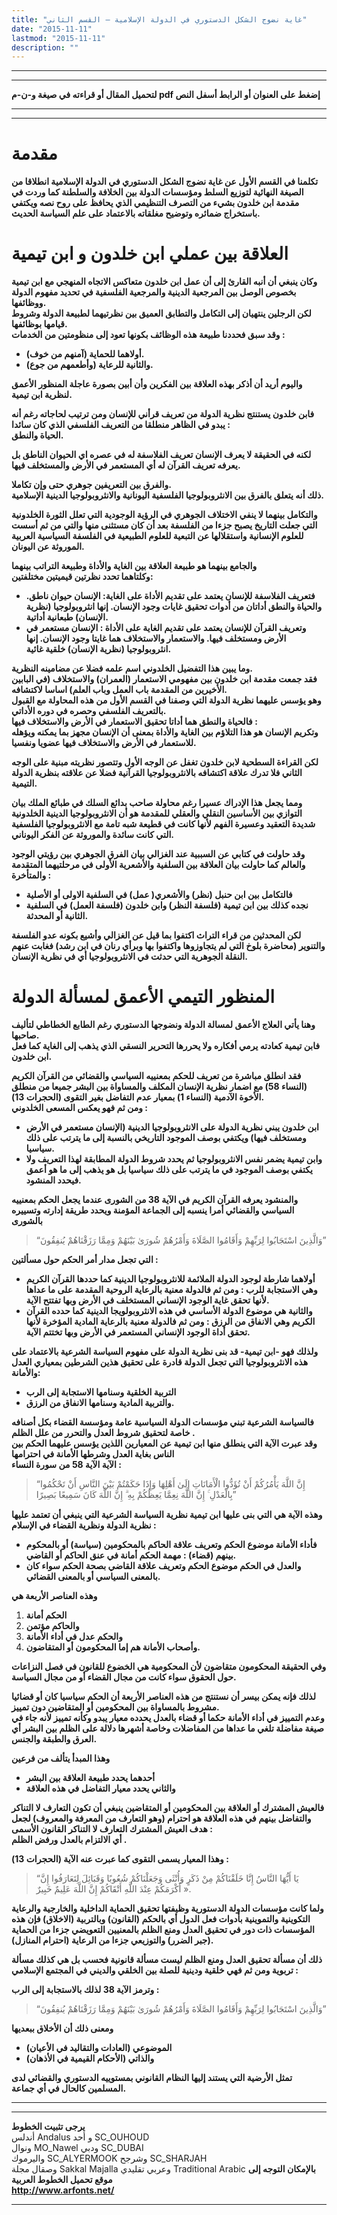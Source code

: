 ```yaml
---
title: "غاية نضوج الشكل الدستوري في الدولة الإسلامية – القسم الثاني"
date: "2015-11-11"
lastmod: "2015-11-11"
description: ""
---
```

---

---

**لتحميل المقال أو قراءته في صيغة و-ن-م pdf إضغط على العنوان أو الرابط أسفل النص**

---



---

# مقدمة

**تكلمنا في القسم الأول عن غاية نضوج الشكل الدستوري في الدولة الإسلامية انطلاقا من الصيغة النهائية لتوزيع السلط ومؤسسات الدولة بين الخلافة والسلطنة كما وردت في مقدمة ابن خلدون بشيء من التصرف التنظيمي الذي يحافظ على روح نصه ويكتفي باستخراج ضمائره وتوضيح مغلقاته بالاعتماد على علم السياسة الحديث.**

# العلاقة بين عملي ابن خلدون و ابن تيمية

**وكان ينبغي أن أنبه القارئ إلى أن عمل ابن خلدون متعاكس الاتجاه المنهجي مع ابن تيمية بخصوص الوصل بين المرجعية الدينية والمرجعية الفلسفية في تحديد مفهوم الدولة ووظائفها.  
لكن الرجلين ينتهيان إلى التكامل والتطابق العميق بين نظرتيهما لطبيعة الدولة وشروط قيامها بوظائفها.  
وقد سبق فحددنا طبيعة هذه الوظائف بكونها تعود إلى منظومتين من الخدمات :**

* **أولاهما للحماية (آمنهم من خوف).**
* **والثانية للرعاية (وأطعمهم من جوع).**

**واليوم أريد أن أذكر بهذه العلاقة بين الفكرين وأن أبين بصورة عاجلة المنظور الأعمق لنظرية ابن تيمية.**

**فابن خلدون يستنتج نظرية الدولة من تعريف قرأني للإنسان ومن ترتيب لحاجاته رغم أنه يبدو في الظاهر منطلقا من التعريف الفلسفي الذي كان سائدا :  
الحياة والنطق.**

**لكنه في الحقيقة لا يعرف الإنسان تعريف الفلاسفة له في عصره اي الحيوان الناطق بل يعرفه تعريف القرآن له أي المستعمر في الأرض والمستخلف فيها.**

**والفرق بين التعريفين جوهري حتى وإن تكاملا.  
ذلك أنه يتعلق بالفرق بين الانثروبولوجيا الفلسفية اليونانية والانثروبولوجيا الدينية الإسلامية.**

**والتكامل بينهما لا ينفي الاختلاف الجوهري في الرؤية الوجودية التي تعلل الثورة الخلدونية التي جعلت التاريخ يصبح جزءا من الفلسفة بعد أن كان مستثنى منها والتي من ثم أسست للعلوم الإنسانية واستقلالها عن التبعية للعلوم الطبيعية في الفلسفة السياسية العربية الموروثة عن اليونان.**

**والجامع بينهما هو طبيعة العلاقة بين الغاية والأداة وطبيعة التراتب بينهما  
وكلتاهما تحدد نظرتين قيميتين مختلفتين:**

* **فتعريف الفلاسفة للإنسان يعتمد على تقديم الأداة على الغاية: الإنسان حيوان ناطق. والحياة والنطق أداتان من أدوات تحقيق غايات وجود الإنسان. إنها انثروبولوجيا (نظرية الإنسان) طبعانية أداتية.**
* **وتعريف القرآن للإنسان يعتمد على تقديم الغاية على الأداة : الإنسان مستعمر في الأرض ومستخلف فيها. والاستعمار والاستخلاف هما غايتا وجود الإنسان. إنها انثروبولوجيا (نظرية الإنسان) خلقية غائية.**

**وما يبين هذا التفضيل الخلدوني اسم علمه فضلا عن مضامينه النظرية.  
فقد جمعت مقدمة ابن خلدون بين مفهومي الاستعمار (العمران) والاستخلاف (في البابين الأخيرين من المقدمة باب العمل وباب العلم) اساسا لاكتشافه.  
وهو يؤسس عليهما نظرية الدولة التي وصفنا في القسم الأول من هذه المحاولة مع القبول بالتعريف الفلسفي وحصره في دوره الأداتي.  
فالحياة والنطق هما أداتا تحقيق الاستعمار في الأرض والاستخلاف فيها :  
وتكريم الإنسان هو هذا التلاؤم بين الغاية والأداة بمعنى أن الإنسان مجهز بما يمكنه ويؤهله للاستعمار في الأرض والاستخلاف فيها عضويا ونفسيا.**

**لكن القراءة السطحية لابن خلدون تغفل عن الوجه الأول وتتصور نظريته مبنية على الوجه الثاني فلا تدرك علاقة اكتشافه بالانثروبولوجيا القرآنية فضلا عن علاقته بنظرية الدولة التيمية.**

**ومما يجعل هذا الإدراك عسيرا رغم محاولة صاحب بدائع السلك في طبائع الملك بيان التوازي بين الأساسين النقلي والعقلي للمقدمة هو أن الانثروبولوجيا الدينية الخلدونية شديدة التعقيد وعسيرة الفهم لأنها كانت في قطيعة شبه تامة مع الانثروبولوجيا الفلسفية التي كانت سائدة والموروثة عن الفكر اليوناني.**

**وقد حاولت في كتابي عن السببية عند الغزالي بيان الفرق الجوهري بين رؤيتي الوجود والعالم كما حاولت بيان العلاقة بين السلفية والأشعرية الأولى في مرحلتيهما المتقدمة والمتأخرة :**

* **فالتكامل بين ابن حنبل (نظر) والأشعري( عمل) في السلفية الاولى أو الأصلية**
* **نجده كذلك بين ابن تيمية (فلسفة النظر) وابن خلدون (فلسفة العمل) في السلفية الثانية أو المحدثة.**

**لكن المحدثين من قراء التراث اكتفوا بما قيل عن الغزالي وأشيع بكونه عدو الفلسفة والتنوير (محاضرة بلوخ التي لم يتجاوزوها واكتفوا بها وبرأي رنان في ابن رشد) فغابت عنهم النقلة الجوهرية التي حدثت في الانثروبولوجيا أي في نظرية الإنسان.**

# المنظور التيمي الأعمق لمسألة الدولة

**وهنا يأتي العلاج الأعمق لمسالة الدولة ونضوجها الدستوري رغم الطابع الخطاطي لتأليف صاحبها.  
فابن تيمية كعادته يرمي أفكاره ولا يحررها التحرير النسقي الذي يذهب إلى الغاية كما فعل ابن خلدون.**

**فقد انطلق مباشرة من تعريف للحكم بمعنييه السياسي والقضائي من القرآن الكريم (النساء 58) مع اضمار نظرية الإنسان المكلف والمساواة بين البشر جميعا من منطلق الأخوة الآدمية (النساء 1) بمعيار عدم التفاضل بغير التقوى (الحجرات 13).  
ومن ثم فهو يعكس المسعى الخلدوني :**

* **ابن خلدون يبني نظرية الدولة على الانثروبولوجيا الدينية (الإنسان مستعمر في الأرض ومستخلف فيها) ويكتفي بوصف الموجود التاريخي بالنسبة إلى ما يترتب على ذلك سياسيا.**
* **وابن تيمية يضمر نفس الانثروبولوجيا ثم يحدد شروط الدولة المطابقة لهذا التعريف ولا يكتفي بوصف الموجود في ما يترتب على ذلك سياسيا بل هو يذهب إلى ما هو أعمق فيحدد المنشود.**

**والمنشود يعرفه القرآن الكريم في الآية 38 من الشورى عندما يجعل الحكم بمعنييه السياسي والقضائي أمرا ينسبه إلى الجماعة المؤمنة ويحدد طريقة إدارته وتسييره بالشورى**

> “وَالَّذِينَ اسْتَجَابُوا لِرَبِّهِمْ وَأَقَامُوا الصَّلَاةَ وَأَمْرُهُمْ شُورَىٰ بَيْنَهُمْ وَمِمَّا رَزَقْنَاهُمْ يُنفِقُونَ”

**التي تجعل مدار أمر الحكم حول مسألتين :**

* **أولاهما شارطة لوجود الدولة الملائمة للانثروبولوجيا الدينية كما حددها القرآن الكريم وهي الاستجابة للرب : ومن ثم فالدولة معنية بالرعاية الروحية المقدمة على ما عداها لأنها تحقق غاية الوجود الإنساني المستخلف في الأرض وبها تفتتح الآية.**
* **والثانية هي موضوع الدولة الأساسي في هذه الانثروبولويجا الدينية كما حدده القرآن الكريم وهي الانفاق من الرزق : ومن ثم فالدولة معنية بالرعاية المادية المؤخرة لأنها تحقق أداة الوجود الإنساني المستعمر في الأرض وبها تختتم الآية.**

**ولذلك فهو -ابن تيمية- قد بنى نظرية الدولة على مفهوم السياسة الشرعية بالاعتماد على هذه الانثروبولوجيا التي تجعل الدولة قادرة على تحقيق هذين الشرطين بمعياري العدل والأمانة:**

* **التربية الخلقية وسنامها الاستجابة إلى الرب**
* **والتربية المادية وسنامها الانفاق من الرزق.**

**فالسياسة الشرعية تبني مؤسسات الدولة السياسية عامة ومؤسسة القضاء بكل أصنافه خاصة لتحقيق شروط العدل والتحرر من علل الظلم .  
وقد عبرت الآية التي ينطلق منها ابن تيمية عن المعيارين اللذين يؤسس عليهما الحكم بين الناس بغاية العدل وشرطها الأمانة في احترامها  
الآية الآية 58 من سورة النساء :**

> “إِنَّ اللَّهَ يَأْمُرُكُمْ أَنْ تُؤَدُّوا الْأَمَانَاتِ إِلَىٰ أَهْلِهَا وَإِذَا حَكَمْتُمْ بَيْنَ النَّاسِ أَنْ تَحْكُمُوا بِالْعَدْلِ ۚ إِنَّ اللَّهَ نِعِمَّا يَعِظُكُمْ بِهِ ۗ إِنَّ اللَّهَ كَانَ سَمِيعًا بَصِيرًا”

**وهذه الآية هي التي بنى عليها ابن تيمية نظرية السياسة الشرعية التي ينبغي أن تعتمد عليها نظرية الدولة ونظرية القضاء في الإسلام :**

* **فأداء الأمانة موضوع الحكم وتعريف علاقة الحاكم بالمحكومين (سياسة) أو بالمحكوم بينهم (قضاء) : مهمة الحكم أمانة في عنق الحاكم أو القاضي.**
* **والعدل في الحكم موضوع الحكم وتعريف علاقة القاضي بصحة الحكم سواء كان بالمعنى السياسي أو بالمعنى القضائي.**

**وهذه العناصر الأربعة هي**

1. **الحكم أمانة**
2. **والحاكم مؤتمن**
3. **والحكم عدل في أداء الأمانة**
4. **وأصحاب الأمانة هم إما المحكومون أو المتقاضون.**

**وفي الحقيقة المحكومون متقاضون لأن المحكومية هي الخضوع للقانون في فصل النزاعات حول الحقوق سواء كانت من مجال القضاء أو من مجال السياسة.**

**لذلك فإنه يمكن بيسر أن نستنتج من هذه العناصر الأربعة أن الحكم سياسيا كان أو قضائيا مشروط بالمساواة بين المحكومين أو المتقاضين دون تمييز.  
وعدم التمييز في أداء الأمانة حكما أو قضاء بالعدل يحدده معيار يبدو وكأنه تمييز لأنه جاء في صيغة مفاضلة تلغي ما عداها من المفاضلات وخاصة أشهرها دلالة على الظلم بين البشر أي العرق والطبقة والجنس.**

**وهذا المبدأ يتألف من فرعين**

* **أحدهما يحدد طبيعة العلاقة بين البشر**
* **والثاني يحدد معيار التفاضل في هذه العلاقة**

**فالعيش المشترك أو العلاقة بين المحكومين أو المتقاضين ينبغي أن تكون التعارف لا التناكر والتفاضل بينهم في هذه العلاقة هو احترام (وهو التعارف من المعرفة والمعروف) لجعل هدف العيش المشترك التعارف لا التناكر القانون الأسمى :  
أي الالتزام بالعدل ورفض الظلم .**

**وهذا المعيار يسمى التقوى كما عبرت عنه الآية (الحجرات 13) :**

> “يَا أَيُّهَا النَّاسُ إِنَّا خَلَقْنَاكُمْ مِنْ ذَكَرٍ وَأُنْثَى وَجَعَلْنَاكُمْ شُعُوبًا وَقَبَائِلَ لِتَعَارَفُوا إِنَّ أَكْرَمَكُمْ عِنْدَ اللَّهِ أَتْقَاكُمْ إِنَّ اللَّهَ عَلِيمٌ خَبِيرٌ ».

**ولما كانت مؤسسات الدولة الدستورية وظيفتها تحقيق الحماية الداخلية والخارجية والرعاية التكوينية والتموينية بأدوات فعل الدول أي بالحكم (القانون) وبالتربية (الاخلاق) فإن هذه المؤسسات ذات دور في تحقيق العدل ومنع الظلم بالمعنيين التعويضي جزءا من الحماية (جبر الضرر) والتوزيعي جزءا من الرعاية (احترام المنازل).**

**ذلك أن مسألة تحقيق العدل ومنع الظلم ليست مسألة قانونية فحسب بل هي كذلك مسألة تربوية ومن ثم فهي خلقية ودينية للصلة بين الخلقي والديني في المجتمع الإسلامي :**

**وترمز الآية 38 لذلك بالاستجابة إلى الرب :**

> “وَالَّذِينَ اسْتَجَابُوا لِرَبِّهِمْ وَأَقَامُوا الصَّلَاةَ وَأَمْرُهُمْ شُورَىٰ بَيْنَهُمْ وَمِمَّا رَزَقْنَاهُمْ يُنفِقُونَ”

**ومعنى ذلك أن الأخلاق ببعديها**

* **الموضوعي (العادات والتقاليد في الأعيان)**
* **والذاتي (الأحكام القيمية في الأذهان)**

**تمثل الأرضية التي يستند إليها النظام القانوني بمستوييه الدستوري والقضائي لدى المسلمين كالحال في أي جماعة.**

---

---

**يرجى تثبيت الخطوط**   
 أندلس Andalus  و أحد SC\_OUHOUD  
 ونوال MO\_Nawel  ودبي SC\_DUBAI   
 واليرموك SC\_ALYERMOOK  وشرجح SC\_SHARJAH   
 وصقال مجلة Sakkal Majalla وعربي تقليدي Traditional Arabic  **بالإمكان التوجه إلى موقع تحميل الخطوط العربية  
 http://www.arfonts.net/**

---

###